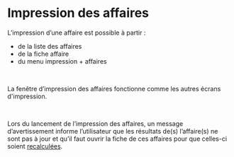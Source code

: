 # Impression des affaires


L’impression d’une affaire est possible à partir :


* de la liste des affaires
* de la fiche affaire
* du menu impression + affaires


 


La fenêtre d’impression des affaires fonctionne comme les autres écrans d'impression.


 


Lors du lancement de l’impression des affaires, un message d’avertissement informe l’utilisateur que les résultats de(s) l’affaire(s) ne sont pas à jour et qu’il faut ouvrir la fiche de ces affaires pour que celles-ci soient [recalculées](RecalculResultatsAffaires.md).


